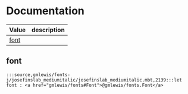 # Documentation
|Value|description|
|---|---|
|[font](#font)||

## font

```moonbit
:::source,gmlewis/fonts-j/josefinslab_mediumitalic/josefinslab_mediumitalic.mbt,2139:::let font : <a href="gmlewis/fonts#Font">@gmlewis/fonts.Font</a>
```

